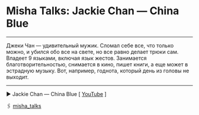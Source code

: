 # Misha Talks: Jackie Chan — China Blue

***
Джеки Чан — удивительный мужик. Сломал себе все, что только можно, и убился обо все на свете, но все равно делает трюки сам. Владеет 9 языками, включая язык жестов. Занимается благотворительностью, снимается в кино, пишет книги, а еще может в эстрадную музыку. Вот, например, годнота, который день из головы не выходит.
***

▶️️ Jackie Chan — China Blue [
[YouTube](https://www.youtube.com/watch?v=ht5S7LlopcE)
]

🖇️ [misha_talks](https://t.me/misha_talks/9)
